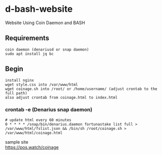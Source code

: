 # d-bash-website  
Website Using Coin Daemon and BASH
## Requirements
```
coin daemon (denariusd or snap daemon)
sudo apt install jq bc
```
## Begin  
```
install nginx
wget style.css into /var/www/html
wget coinage.sh into /root/ or /home/username/ (adjust crontab to the full path)
also adjust crontab from coinage.html to index.html
```
### crontab -e (Denarius snap daemon)
```
# update html every 60 minutes
0 * * * * /snap/bin/denarius.daemon fortunastake list full > /var/www/html/fslist.json && /bin/sh /root/coinage.sh > /var/www/html/coinage.html
```
sample site  
https://pos.watch/coinage
